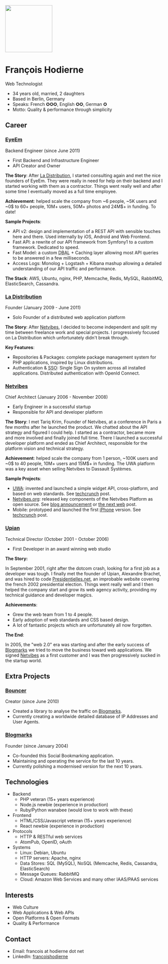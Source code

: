 <img width="150" height="150" src="./avatar2014.jpg" class="avatar"/>

François Hodierne
=================

<div class="title">Web Technologist</div>

 * 34 years old, married, 2 daughters
 * Based in Berlin, Germany
 * Speaks: French ✪✪✪, English ✪✪, German ✪
 * Motto: Quality &amp; performance through simplicity

Career
------

### <a name="eyeem"></a> **[EyeEm](http://www.eyeem.com/)**<br />
Backend Engineer (since June 2011)

 * <span class="tldr">First Backend and Infrastructure Engineer</span>
 * <span class="tldr">API Creator and Owner</span>

**The Story**:
After [La Distribution](#ladistribution), I started consulting again and met the nice founders of EyeEm. They were really in need for help on their backend and I started working with them as a contractor. Things went really well and after some time I eventually moved as a full time employee.

**Achievement**:
helped scale the company from ~6 people, ~5K users and ~0$ to 60+ people, 10M+ users, 50M+ photos and 24M$+ in funding. To date!

**Sample Projects**:

 * API v2: design and implementation of a REST API with sensible touches here and there. Used internally by iOS, Android and Web Frontend.
 * Fast API: a rewrite of our API framework from Symfony1 to a custom framework. Dedicated to speed.
 * Fast Model: a custom <abbr title="Database Access Layer">DBAL</abbr> + Caching layer allowing most API queries to be answered in a few milliseconds.
 * Access Logs: Monolog + Logstash + Kibana mashup allowing a detailed understanding of our API traffic and performance.

**The Stack**:
AWS, Ubuntu, nginx, PHP, Memcache, Redis, MySQL, RabbitMQ, ElasticSearch, Cassandra.

### <a name="ladistribution"></a> **[La Distribution](http://ladistribution.net/)**<br />
Founder (January 2009 - June 2011)

 * <span class="tldr">Solo Founder of a distributed web application platform</span>

**The Story**: After [Netvibes](#netvibes), I decided to become independent and split my time between freelance work and special projects. I progressively focused on La Distribution which unfortunately didn't break through.

**Key Features**:

 * Repositories & Packages: complete package management system for PHP applications, inspired by Linux distributions.
 * Authentication & <abbr title="Single Sign On">SSO</abbr>: Single Sign On system across all installed applications. Distributed authentication with OpenId Connect.

### <a name="netvibes"></a> **[Netvibes](http://www.netvibes.com/)**<br />
Chief Architect (January 2006 - November 2008)

 * <span class="tldr">Early Engineer in a successful startup</span>
 * <span class="tldr">Responsible for API and developer platform</span>

**The Story**:
I met Tariq Krim, Founder of Netvibes, at a conference in Paris a few months after he launched the product. We chatted about the API strategy and figured I could help. I started as a contractor, became more and more involved and finally joined full time. There I launched a successful developer platform and ended as Chief Architect, responsible for the platform vision and technical strategy.

**Achievement**:
helped scale the company from 1 person, ~100K users and ~0$ to 40 people, 10M+ users and 15M$+ in funding. The UWA platform was a key asset when selling Netvibes to Dassault Systèmes.

**Sample Projects**:

 * [UWA](https://uwa.netvibes.com/): invented and launched a simple widget API, cross-platform, and based on web standards. See [techcrunch](http://techcrunch.com/2007/02/21/netvibes-promises-cross-platform-widget-compatibility/) post.
 * [Netvibes.org](http://web.archive.org/web/20090416004816/http://netvibes.org/): released key components of the Netvibes Platform as open source. See [blog announcement](http://blog.netvibes.com/netvibesorg-opening/) or [the next web](http://thenextweb.com/2008/06/06/netvibes-starts-website-dedicated-to-open-source-projects/) post.
 * Mobile: prototyped and launched the first [iPhone](http://iphone.netvibes.com/) version. See [techcrunch](http://techcrunch.com/2007/08/14/netvibes-for-iphone-available-now/) post.

### <a name="upian"></a> **[Upian](http://www.upian.com/)**<br />
Technical Director (October 2001 - October 2006)

 * <span class="tldr">First Developer in an award winning web studio</span>

**The Story:**

In September 2001, right after the dotcom crash, looking for a first job as a developer was tough. I finally met the founder of Upian, Alexandre Brachet, and was hired to code [Presidentielles.net](http://2002.presidentielles.net/), an improbable website covering the french 2002 presidential election. Things went really well and I then helped the company start and grow its web agency activity, providing my technical guidance and developer magics.

**Achievements**:

 * Grew the web team from 1 to 4 people.
 * Early adoption of web standards and CSS based design.
 * A lot of fantastic projects which are unfortunately all now forgotten.

**The End**:

In 2005, the "web 2.0" era was starting and after the early success of [Blogmarks](#blogmarks) we tried to move the business toward web applications. We signed [Netvibes](#netvibes) as a first customer and I was then progressively sucked in the startup world.

Extra Projects
-------------

### <a name="bouncer"></a> **[Bouncer](http://h6e.net/bouncer/)**<br />
Creator (since June 2010)

 * Created a library to analyse the traffic on [Blogmarks](#blogmarks).
 * Currently creating a worldwide detailed database of IP Addresses and User Agents.

### <a name="blogmarks"></a> **[Blogmarks](http://blogmarks.net/)**<br />
Founder (since January 2004)

 * Co-founded this Social Bookmarking application.
 * Maintaining and operating the service for the last 10 years.
 * Currently polishing a modernised version for the next 10 years.

Technologies
------------

 * Backend
     - PHP veteran (15+ years experience)
     - Node.js newbie (experience in production)
     - Ruby/Python wanabee (would love to work with these)
 * Frontend
     - HTML/CSS/Javascript veteran (15+ years experience)
     - React newbie (experience in production)
 * Protocols
     - HTTP & RESTful web services
     - AtomPub, OpenID, oAuth
 * Systems
     - Linux: Debian, Ubuntu
     - HTTP servers: Apache, nginx
     - Data Stores: SQL (MySQL), NoSQL (Memcache, Redis, Cassandra, ElasticSearch)
     - Message Queues: RabbitMQ
     - Cloud: Amazon Web Services and many other IAAS/PAAS services

Interests
---------

 * Web Culture
 * Web Applications & Web APIs
 * Open Platforms & Open Formats
 * Quality & Performance

Contact
-------

* Email: francois at hodierne dot net
* LinkedIn: [francoishodierne](https://www.linkedin.com/in/francoishodierne)

